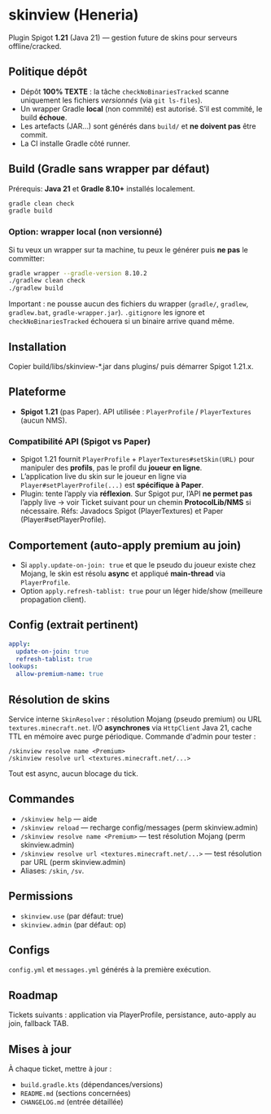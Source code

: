 # skinview (Heneria)

Plugin Spigot **1.21** (Java 21) — gestion future de skins pour serveurs offline/cracked.

## Politique dépôt
- Dépôt **100% TEXTE** : la tâche `checkNoBinariesTracked` scanne uniquement les fichiers *versionnés* (via `git ls-files`).
- Un wrapper Gradle **local** (non commité) est autorisé. S’il est commité, le build **échoue**.
- Les artefacts (JAR…) sont générés dans `build/` et **ne doivent pas** être commit.
- La CI installe Gradle côté runner.

## Build (Gradle **sans wrapper** par défaut)
Prérequis: **Java 21** et **Gradle 8.10+** installés localement.
```bash
gradle clean check
gradle build
```

### Option: wrapper local (non versionné)
Si tu veux un wrapper sur ta machine, tu peux le générer puis **ne pas** le committer:
```bash
gradle wrapper --gradle-version 8.10.2
./gradlew clean check
./gradlew build
```
Important : ne pousse aucun des fichiers du wrapper (`gradle/`, `gradlew`, `gradlew.bat`, `gradle-wrapper.jar`). `.gitignore` les ignore et `checkNoBinariesTracked` échouera si un binaire arrive quand même.

## Installation
Copier build/libs/skinview-*.jar dans plugins/ puis démarrer Spigot 1.21.x.

## Plateforme
- **Spigot 1.21** (pas Paper). API utilisée : `PlayerProfile` / `PlayerTextures` (aucun NMS).

### Compatibilité API (Spigot vs Paper)
- Spigot 1.21 fournit `PlayerProfile` + `PlayerTextures#setSkin(URL)` pour manipuler des **profils**, pas le profil du **joueur en ligne**.
- L’application live du skin sur le joueur en ligne via `Player#setPlayerProfile(...)` est **spécifique à Paper**.
- Plugin: tente l’apply via **réflexion**. Sur Spigot pur, l’API **ne permet pas** l’apply live → voir Ticket suivant pour un chemin **ProtocolLib/NMS** si nécessaire.
Réfs: Javadocs Spigot (PlayerTextures) et Paper (Player#setPlayerProfile).

## Comportement (auto-apply premium au join)
- Si `apply.update-on-join: true` et que le pseudo du joueur existe chez Mojang,
  le skin est résolu **async** et appliqué **main-thread** via `PlayerProfile`.
- Option `apply.refresh-tablist: true` pour un léger hide/show (meilleure propagation client).

## Config (extrait pertinent)
```yaml
apply:
  update-on-join: true
  refresh-tablist: true
lookups:
  allow-premium-name: true
```

## Résolution de skins
Service interne `SkinResolver` : résolution Mojang (pseudo premium) ou URL `textures.minecraft.net`.
I/O **asynchrones** via `HttpClient` Java 21, cache TTL en mémoire avec purge périodique.
Commande d'admin pour tester :

```
/skinview resolve name <Premium>
/skinview resolve url <textures.minecraft.net/...>
```

Tout est async, aucun blocage du tick.

## Commandes
- `/skinview help` — aide
- `/skinview reload` — recharge config/messages (perm skinview.admin)
- `/skinview resolve name <Premium>` — test résolution Mojang (perm skinview.admin)
- `/skinview resolve url <textures.minecraft.net/...>` — test résolution par URL (perm skinview.admin)
- Aliases: `/skin`, `/sv`.

## Permissions
- `skinview.use` (par défaut: true)
- `skinview.admin` (par défaut: op)

## Configs
`config.yml` et `messages.yml` générés à la première exécution.

## Roadmap
Tickets suivants : application via PlayerProfile, persistance, auto-apply au join, fallback TAB.
## Mises à jour
À chaque ticket, mettre à jour :
- `build.gradle.kts` (dépendances/versions)
- `README.md` (sections concernées)
- `CHANGELOG.md` (entrée détaillée)
